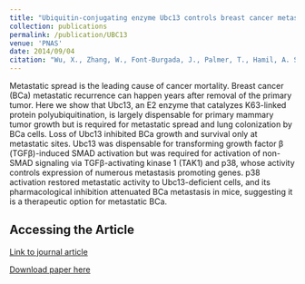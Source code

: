 ```yaml
---
title: "Ubiquitin-conjugating enzyme Ubc13 controls breast cancer metastasis through a TAK1-p38 MAP kinase cascade."
collection: publications
permalink: /publication/UBC13
venue: 'PNAS'
date: 2014/09/04
citation: "Wu, X., Zhang, W., Font-Burgada, J., Palmer, T., Hamil, A. S., Biswas, S. K., Poidinger, M., <b> Borcherding, N.</b>, Xie, Q., Ellies, L. G., Ltyle, N. K., Wu, L. W., Fox, R. G., Yang, J., Dowdy, S. F., Reya, T., & Karin, M. Ubiquitin-conjugating enzyme Ubc13 controls breast cancer metastasis through a TAK1-p38 MAP kinase cascade. Proceedings of the National Academy of Science 2014." 
---
```


Metastatic spread is the leading cause of cancer mortality. Breast cancer (BCa) metastatic recurrence can happen years after removal of the primary tumor. Here we show that Ubc13, an E2 enzyme that catalyzes K63-linked protein polyubiquitination, is largely dispensable for primary mammary tumor growth but is required for metastatic spread and lung colonization by BCa cells. Loss of Ubc13 inhibited BCa growth and survival only at metastatic sites. Ubc13 was dispensable for transforming growth factor β (TGFβ)-induced SMAD activation but was required for activation of non-SMAD signaling via TGFβ-activating kinase 1 (TAK1) and p38, whose activity controls expression of numerous metastasis promoting genes. p38 activation restored metastatic activity to Ubc13-deficient cells, and its pharmacological inhibition attenuated BCa metastasis in mice, suggesting it is a therapeutic option for metastatic BCa.

Accessing the Article
-----
[Link to journal article](https://www.pnas.org/content/111/38/13870.short)

[Download paper here](https://ncborcherding.github.io/files/UBC13.pdf)

